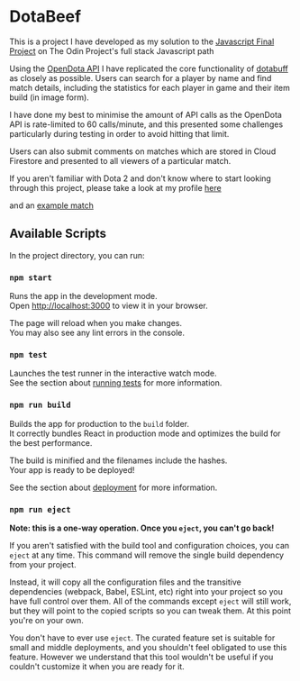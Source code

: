 # DotaBeef

This is a project I have developed as my solution to the [Javascript Final Project](https://www.theodinproject.com/lessons/node-path-javascript-javascript-final-project) on The Odin Project's full stack Javascript path

Using the [OpenDota API](https://docs.opendota.com/) I have replicated the core functionality of [dotabuff](https://dotabuff.com) as closely as possible. Users can search for a player by name and find match details, including the statistics for each player in game and their item build (in image form).

I have done my best to minimise the amount of API calls as the OpenDota API is rate-limited to 60 calls/minute, and this presented some challenges particularly during testing in order to avoid hitting that limit.

Users can also submit comments on matches which are stored in Cloud Firestore and presented to all viewers of a particular match.

If you aren't familiar with Dota 2 and don't know where to start looking through this project, please take a look at my profile [here](http://tomfielder.co.uk/dotabeef/#/players/22984464)

and an [example match](http://tomfielder.co.uk/dotabeef/#/matches/6579013984)

## Available Scripts

In the project directory, you can run:

### `npm start`

Runs the app in the development mode.\
Open [http://localhost:3000](http://localhost:3000) to view it in your browser.

The page will reload when you make changes.\
You may also see any lint errors in the console.

### `npm test`

Launches the test runner in the interactive watch mode.\
See the section about [running tests](https://facebook.github.io/create-react-app/docs/running-tests) for more information.

### `npm run build`

Builds the app for production to the `build` folder.\
It correctly bundles React in production mode and optimizes the build for the best performance.

The build is minified and the filenames include the hashes.\
Your app is ready to be deployed!

See the section about [deployment](https://facebook.github.io/create-react-app/docs/deployment) for more information.

### `npm run eject`

**Note: this is a one-way operation. Once you `eject`, you can't go back!**

If you aren't satisfied with the build tool and configuration choices, you can `eject` at any time. This command will remove the single build dependency from your project.

Instead, it will copy all the configuration files and the transitive dependencies (webpack, Babel, ESLint, etc) right into your project so you have full control over them. All of the commands except `eject` will still work, but they will point to the copied scripts so you can tweak them. At this point you're on your own.

You don't have to ever use `eject`. The curated feature set is suitable for small and middle deployments, and you shouldn't feel obligated to use this feature. However we understand that this tool wouldn't be useful if you couldn't customize it when you are ready for it.
